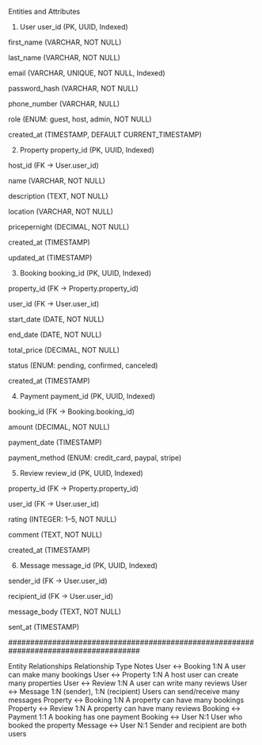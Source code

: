  Entities and Attributes
1. User
user_id (PK, UUID, Indexed)

first_name (VARCHAR, NOT NULL)

last_name (VARCHAR, NOT NULL)

email (VARCHAR, UNIQUE, NOT NULL, Indexed)

password_hash (VARCHAR, NOT NULL)

phone_number (VARCHAR, NULL)

role (ENUM: guest, host, admin, NOT NULL)

created_at (TIMESTAMP, DEFAULT CURRENT_TIMESTAMP)

2. Property
property_id (PK, UUID, Indexed)

host_id (FK → User.user_id)

name (VARCHAR, NOT NULL)

description (TEXT, NOT NULL)

location (VARCHAR, NOT NULL)

pricepernight (DECIMAL, NOT NULL)

created_at (TIMESTAMP)

updated_at (TIMESTAMP)

3. Booking
booking_id (PK, UUID, Indexed)

property_id (FK → Property.property_id)

user_id (FK → User.user_id)

start_date (DATE, NOT NULL)

end_date (DATE, NOT NULL)

total_price (DECIMAL, NOT NULL)

status (ENUM: pending, confirmed, canceled)

created_at (TIMESTAMP)

4. Payment
payment_id (PK, UUID, Indexed)

booking_id (FK → Booking.booking_id)

amount (DECIMAL, NOT NULL)

payment_date (TIMESTAMP)

payment_method (ENUM: credit_card, paypal, stripe)

5. Review
review_id (PK, UUID, Indexed)

property_id (FK → Property.property_id)

user_id (FK → User.user_id)

rating (INTEGER: 1–5, NOT NULL)

comment (TEXT, NOT NULL)

created_at (TIMESTAMP)

6. Message
message_id (PK, UUID, Indexed)

sender_id (FK → User.user_id)

recipient_id (FK → User.user_id)

message_body (TEXT, NOT NULL)

sent_at (TIMESTAMP)



######################################################################################

 Entity Relationships
Relationship	Type	Notes
User ↔ Booking	1:N	A user can make many bookings
User ↔ Property	1:N	A host user can create many properties
User ↔ Review	1:N	A user can write many reviews
User ↔ Message	1:N (sender), 1:N (recipient)	Users can send/receive many messages
Property ↔ Booking	1:N	A property can have many bookings
Property ↔ Review	1:N	A property can have many reviews
Booking ↔ Payment	1:1	A booking has one payment
Booking ↔ User	N:1	User who booked the property
Message ↔ User	N:1	Sender and recipient are both users

